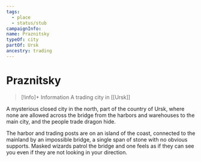 ```yaml
---
tags:
  - place
  - status/stub
campaignInfo: 
name: Praznitsky
typeOf: city
partOf: Ursk
ancestry: trading
---
```

# Praznitsky
>[!info]+ Information
> A trading city in [[Ursk]]

A mysterious closed city in the north, part of the country of Ursk, where none are allowed across the bridge from the harbors and warehouses to the main city, and the people trade dragon hide.

The harbor and trading posts are on an island of the coast, connected to the mainland by an impossible bridge, a single span of stone with no obvious supports. Masked wizards patrol the bridge and one feels as if they can see you even if they are not looking in your direction.
